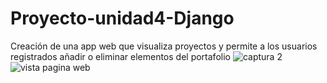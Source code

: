 # Proyecto-unidad4-Django
Creación de una app web que visualiza proyectos y permite a los usuarios registrados añadir o eliminar elementos del portafolio
![captura 2](https://user-images.githubusercontent.com/113312690/206984877-9bdc5684-f349-496a-9945-906fa180f9b5.JPG)
![vista pagina web](https://user-images.githubusercontent.com/113312690/206984895-b4567e56-1f48-4b74-a59b-8ab2788d84e9.JPG)
